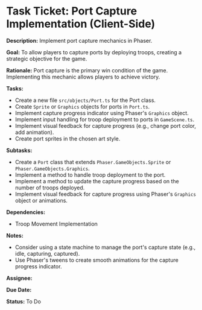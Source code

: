 # Task Ticket: Port Capture Implementation (Client-Side)

**Description:** Implement port capture mechanics in Phaser.

**Goal:** To allow players to capture ports by deploying troops, creating a strategic objective for the game.

**Rationale:** Port capture is the primary win condition of the game. Implementing this mechanic allows players to achieve victory.

**Tasks:**

*   Create a new file `src/objects/Port.ts` for the Port class.
*   Create `Sprite` or `Graphics` objects for ports in `Port.ts`.
*   Implement capture progress indicator using Phaser's `Graphics` object.
*   Implement input handling for troop deployment to ports in `GameScene.ts`.
*   Implement visual feedback for capture progress (e.g., change port color, add animation).
*   Create port sprites in the chosen art style.

**Subtasks:**

*   Create a `Port` class that extends `Phaser.GameObjects.Sprite` or `Phaser.GameObjects.Graphics`.
*   Implement a method to handle troop deployment to the port.
*   Implement a method to update the capture progress based on the number of troops deployed.
*   Implement visual feedback for capture progress using Phaser's `Graphics` object or animations.

**Dependencies:**

*   Troop Movement Implementation

**Notes:**

*   Consider using a state machine to manage the port's capture state (e.g., idle, capturing, captured).
*   Use Phaser's tweens to create smooth animations for the capture progress indicator.

**Assignee:**

**Due Date:**

**Status:** To Do